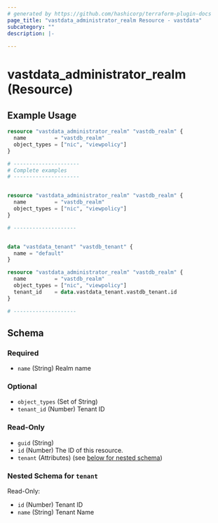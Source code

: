 ```yaml
---
# generated by https://github.com/hashicorp/terraform-plugin-docs
page_title: "vastdata_administrator_realm Resource - vastdata"
subcategory: ""
description: |-
  
---
```


# vastdata_administrator_realm (Resource)



## Example Usage

```terraform
resource "vastdata_administrator_realm" "vastdb_realm" {
  name         = "vastdb_realm"
  object_types = ["nic", "viewpolicy"]
}

# ---------------------
# Complete examples
# ---------------------


resource "vastdata_administrator_realm" "vastdb_realm" {
  name         = "vastdb_realm"
  object_types = ["nic", "viewpolicy"]
}

# --------------------


data "vastdata_tenant" "vastdb_tenant" {
  name = "default"
}

resource "vastdata_administrator_realm" "vastdb_realm" {
  name         = "vastdb_realm"
  object_types = ["nic", "viewpolicy"]
  tenant_id    = data.vastdata_tenant.vastdb_tenant.id
}

# --------------------
```

<!-- schema generated by tfplugindocs -->
## Schema

### Required

- `name` (String) Realm name

### Optional

- `object_types` (Set of String)
- `tenant_id` (Number) Tenant ID

### Read-Only

- `guid` (String)
- `id` (Number) The ID of this resource.
- `tenant` (Attributes) (see [below for nested schema](#nestedatt--tenant))

<a id="nestedatt--tenant"></a>
### Nested Schema for `tenant`

Read-Only:

- `id` (Number) Tenant ID
- `name` (String) Tenant Name
